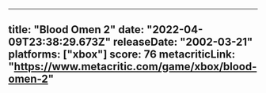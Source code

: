 
---
title: "Blood Omen 2"
date: "2022-04-09T23:38:29.673Z"
releaseDate: "2002-03-21"
platforms: ["xbox"]
score: 76
metacriticLink: "https://www.metacritic.com/game/xbox/blood-omen-2"
---
